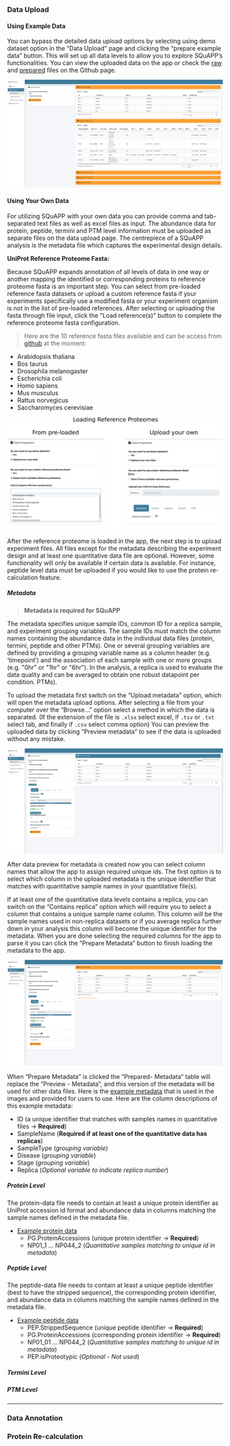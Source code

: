 ### Data Upload

#### Using Example Data
You can bypass the detailed data upload options by selecting using demo dataset option in the “Data Upload” page and clicking the “prepare example data” button. This will set up all data levels to allow you to explore SQuAPP’s functionalities. You can view the uploaded data on the app or check the [raw](https://github.com/LangeLab/SQuAPP/tree/main/data/raw/) and [prepared](https://github.com/LangeLab/SQuAPP/tree/main/data/prepared/) files on the Github page.

![001 - Using Example Data](../../png/001_UseExampleData.png)

#### Using Your Own Data
For utilizing SQuAPP with your own data you can provide comma and tab-separated text files as well as excel files as input. The abundance data for protein, peptide, termini and PTM level information must be uploaded as separate files on the data upload page. The centrepiece of a SQuAPP analysis is the metadata file which captures the experimental design details.

**UniProt Reference Proteome Fasta:**

Because SQuAPP expands annotation of all levels of data in one way or another mapping the identified or corresponding proteins to reference proteome fasta is an important step. You can select from pre-loaded reference fasta datasets or upload a custom reference fasta if your experiments specifically use a modified fasta or your experiment organism is not in the list of pre-loaded references. After selecting or uploading the fasta through file input, click the "Load reference(s)" button to complete the reference proteome fasta configuration.

> Here are the 10 reference fasta files available and can be access from [github](https://github.com/LangeLab/SQuAPP/tree/main/data/uniprot/fasta) at the moment:

- Arabidopsis thaliana
- Bos taurus
- Drosophila melanogaster
- Escherichia coli
- Homo sapiens
- Mus musculus
- Rattus norvegicus
- Saccharomyces cerevisiae

![002 - Loading Reference Proteomes](../../png/002_LoadingReferenceProteome.png)

After the reference proteome is loaded in the app, the next step is to upload experiment files. All files except for the metadata describing the experiment design and at least one quantitative data file are optional. However, some functionality will only be available if certain data is available. For instance, peptide level data must be uploaded if you would like to use the protein re-calculation feature.


##### Metadata

> **Metadata is required for SQuAPP**

The metadata specifies unique sample IDs, common ID for a replica sample, and experiment grouping variables. The sample IDs must match the column names containing the abundance data in the individual data files (protein, termini, peptide and other PTMs). One or several grouping variables are defined by providing a grouping variable name as a column header (e.g. ‘timepoint’) and the association of each sample with one or more groups (e.g. "0hr" or "1hr" or "6hr"). In the analysis, a replica is used to evaluate the data quality and can be averaged to obtain one robust datapoint per condition. PTMs).

To upload the metadata first switch on the “Upload metadata” option, which will open the metadata upload options. After selecting a file from your computer over the “Browse…” option select a method in which the data is separated. (If the extension of the file is `.xlsx` select excel, if `.tsv` or `.txt` select  tab, and finally if `.csv` select comma option) You can preview the uploaded data by clicking “Preview metadata” to see if the data is uploaded without any mistake.

![003 - Preview Uploaded Metadata](../../png/003_PreviewUploadedMetadata.png)

After data preview for metadata is created now you can select column names that allow the app to assign required unique ids. The first option is to select which column in the uploaded metadata is the unique identifier that matches with quantitative sample names in your quantitative file(s).

If at least one of the quantitative data levels contains a replica, you can switch on the “Contains replica” option which will require you to select a column that contains a unique sample name column. This column will be the sample names used in non-replica datasets or if you average replica further down in your analysis this column will become the unique identifier for the metadata.  When you are done selecting the required columns for the app to parse it you can click the “Prepare Metadata” button to finish loading the metadata to the app.

![004 - Prepared Metadata](../../png/004_PreparedMetadata.png)

When “Prepare Metadata” is clicked the “Prepared- Metadata” table will replace the “Preview - Metadata”, and this version of the metadata will be used for other data files. Here is the [example metadata](../../data/raw/meta_data.csv) that is used in the images and provided for users to use. Here are the column descriptions of this example metadata:

- ID (a unique identifier that matches with samples names in quantitative files -> **Required**)
- SampleName (**Required if at least one of the quantitative data has replicas**)
- SampleType (*grouping variable*)
- Disease (*grouping variable*)
- Stage (*grouping variable*)
- Replica (*Optional variable to indicate replica number*)

##### Protein Level
The protein-data file needs to contain at least a unique protein identifier as UniProt accession id format and abundance data in columns matching the sample names defined in the metadata file.

- [Example protein data](../../data/raw/protein_data.csv)
  - PG.ProteinAccessions (unique protein identifier -> **Required**)
  - NP01_1 … NP044_2 (*Quantitative samples matching to unique id in metadata*)

##### Peptide Level
The peptide-data file needs to contain at least a unique peptide identifier (best to have the stripped sequence), the corresponding protein identifier, and abundance data in columns matching the sample names defined in the metadata file.

- [Example peptide data](../../data/raw/peptide_data.csv)
  - PEP.StrippedSequence (unique peptide identifier -> **Required**)
  - PG.ProteinAccessions (corresponding protein identifier -> **Required**)
  - NP01_01 … NP044_2 (*Quantitative samples matching to unique id in metadata*)
  - PEP.isProteotypic (*Optional - Not used*)

##### Termini Level

##### PTM Level

---

### Data Annotation

### Protein Re-calculation
